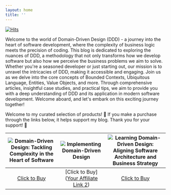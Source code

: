 ```yaml
---
layout: home
title: ''
---
```

[![Hits](https://hits.sh/ddd-talking.com.svg?style=for-the-badge&label=Total%20number%20of%20visits)](https://hits.sh/ddd-talking.com/)

Welcome to the world of Domain-Driven Design (DDD) - a journey into the heart of software development, where the complexity of business logic meets the precision of coding. This blog is dedicated to exploring the nuances of DDD, a methodology that not only transforms how we develop software but also how we perceive the business problems we aim to solve. Whether you're a seasoned developer or just starting out, our mission is to unravel the intricacies of DDD, making it accessible and engaging. Join us as we delve into the core concepts of Bounded Contexts, Ubiquitous Language, Entities, Value Objects, and more. Through comprehensive articles, insightful case studies, and practical tips, we aim to provide you with a deep understanding of DDD and its application in modern software development. Welcome aboard, and let's embark on this exciting journey together!

Welcome to my curated selection of products! 🌟 If you make a purchase through the links below, it helps support my blog. Thank you for your support! 🙏

| ![Domain-Driven Design: Tackling Complexity in the Heart of Software](https://m.media-amazon.com/images/I/71Qde+ZerdL._SY466_.jpg) | ![Implementing Domain-Driven Design](https://m.media-amazon.com/images/I/71SMl4O7jeL._SY466_.jpg) | ![Learning Domain-Driven Design: Aligning Software Architecture and Business Strategy](https://m.media-amazon.com/images/I/819gVKYN7HL._SY466_.jpg) |
|:--------------------------:|:--------------------------:|:--------------------------:|
| [Click to Buy](https://amzn.to/4bhDlrP) | [Click to Buy]([Your Affiliate Link 2](https://amzn.to/4838koC)) | [Click to Buy](https://amzn.to/47YNAyc) |

